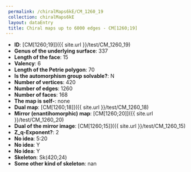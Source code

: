 ```yaml
--- 
 permalink: /chiralMaps6kE/CM_1260_19 
 collection: chiralMaps6kE
 layout: dataEntry
 title: Chiral maps up to 6000 edges - CM[1260;19]
---
```


- **ID**: [CM[1260;19]]({{ site.url }}/test/CM_1260_19)
- **Genus of the underlying surface**: 337
- **Length of the face**: 15
- **Valency**: 6
- **Length of the Petrie polygon**: 70
- **Is the automorphism group solvable?**: N
- **Number of vertices**: 420
- **Number of edges**: 1260
- **Number of faces**: 168
- **The map is self-**: none
- **Dual map**: [CM[1260;18]]({{ site.url }}/test/CM_1260_18)
- **Mirror (enantihomorphic) map**: [CM[1260;20]]({{ site.url }}/test/CM_1260_20)
- **Dual of the mirror image**: [CM[1260;15]]({{ site.url }}/test/CM_1260_15)
- **Z_q-Exponent?**: 2
- **No idea**:  5:20
- **No idea**: Y
- **No idea**: Y
- **Skeleton**: Sk(420;24)
- **Some other kind of skeleton**: nan
